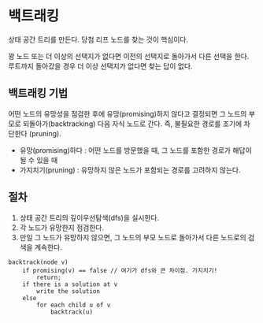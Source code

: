 # 백트래킹

상태 공간 트리를 만든다. 당첨 리프 노드를 찾는 것이 핵심이다.

꽝 노드 또는 더 이상의 선택지가 없다면 이전의 선택지로 돌아가서 다른 선택을 한다. 루트까지 돌아갔을 경우 더 이상 선택지가 없다면 찾는 답이 없다.

## 백트래킹 기법

어떤 노드의 유망성을 점검한 후에 유망(promising)하지 않다고 결정되면 그 노드의 부모로 되돌아가(backtracking) 다음 자식 노드로 간다. 즉, 불필요한 경로를 조기에 차단한다 (pruning).



-  유망(promising)하다 : 어떤 노드를 방문했을 때, 그 노드를 포함한 경로가 해답이 될 수 있을 때
- 가지치기(pruning) : 유망하지 않은 노드가 포함되는 경로를 고려하지 않는다.



## 절차

1. 상태 공간 트리의 깊이우선탐색(dfs)을 실시한다.
2. 각 노드가 유망한지 점검한다.
3. 만일 그 노드가 유망하지 않으면, 그 노드의 부모 노드로 돌아가서 다른 노드로의 검색을 계속한다.



```
backtrack(node v)
	if promising(v) == false // 여기가 dfs와 큰 차이점. 가지치기!
		return;
	if there is a solution at v
		write the solution
	else
		for each child u of v
			backtrack(u)
```

